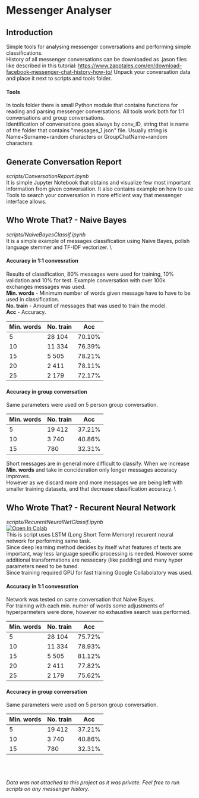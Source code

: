 # Messenger Analyser

## Introduction
Simple tools for analysing messenger conversations and performing simple classifications.\
History of all messenger conversations can be downloaded as .jason files like described in this tutorial:
https://www.zapptales.com/en/download-facebook-messenger-chat-history-how-to/
Unpack your conversation data and place it next to scripts and tools folder.

#### Tools 
In tools folder there is small Python module that contains functions for reading and parsing messenger conversations. 
All tools work both for 1:1 conversations and group conversations. \
Identification of conversations goes always by conv_ID, string that is name of the folder that contains "messages_1.json" file. 
Usually string is Name+Surname+random characters or GroupChatName+random characters

## Generate Conversation Report
*scripts/ConversationReport.ipynb*\
It is simple Jupyter Notebook that obtains and visualize few most important information from given conversation. 
It also contains example on how to use Tools to search your conversation in more efficient way that messenger interface allows. 

## Who Wrote That? - Naive Bayes
*scripts/NaiveBayesClassif.ipynb*\
It is a simple example of messages classification using Naive Bayes, polish language stemmer and TF-IDF vectorizer. \
#### Accuracy in 1:1 convesration
Results of classification, 80% messages were used for training, 10% validation and 10% for test. Example conversation with over 100k exchanges messages was used.\
**Min. words** - Minimum number of words given message have to have to be used in classification. \
**No. train** - Amount of messages that was used to train the model.\
**Acc** - Accuracy.

| Min. words | No. train | Acc   |
| ------     | ------    | ----- |
| 5          | 28 104     |70.10% |
| 10         | 11 334     |76.39% |
| 15         | 5 505      |78.21% |
| 20         | 2 411      |78.11% |
| 25         | 2 179      |72.17% |

#### Accuracy in group conversation
Same parameters were used on 5 person group conversation. 

| Min. words | No. train | Acc   |
| ------     | ------    | ----- |
| 5          | 19 412     |37.21% |
| 10         | 3 740      |40.86% |
| 15         | 780        |32.31% |

Short messages are in general more difficult to classify. When we increase **Min. words** and take in concideration only longer messages accuracy improves. \
However as we discard more and more messages we are being left with smaller training datasets, and that decrease classification accuracy. \

## Who Wrote That? - Recurent Neural Network
*scripts/RecurentNeuralNetClassif.ipynb*\
[![Open In Colab](https://colab.research.google.com/assets/colab-badge.svg)](https://drive.google.com/file/d/1fjib-peZ4cDHyL29ELGPBaCXikw0qIXX/view?usp=sharing) \
This is script uses LSTM (Long Short Term Memory) recurent neural network for performing same task.\
Since deep learning method decides by itself what features of texts are important, way less language specific processing is needed.
However some additional transformations are nessecary (like padding) and many hyper parameters need to be tuned. \
Since training required GPU for fast training Google Collabolatory was used.
#### Accuracy in 1:1 convesration
Network was tested on same conversation that Naive Bayes.\
For training with each min. numer of words some adjustments of hyperparmeters were done, however no exhaustive search was performed. 

| Min. words | No. train | Acc   |
| ------     | ------    | ----- |
| 5          | 28 104     |75.72% |
| 10         | 11 334     |78.93% |
| 15         | 5 505      |81.12% |
| 20         | 2 411      |77.82% |
| 25         | 2 179      |75.62% |

#### Accuracy in group conversation
Same parameters were used on 5 person group conversation. 

| Min. words | No. train | Acc   |
| ------     | ------    | ----- |
| 5          | 19 412     |37.21% |
| 10         | 3 740      |40.86% |
| 15         | 780        |32.31% |

\
\
\
*Data was not attached to this project as it was private. Feel free to run scripts on any messenger history.*